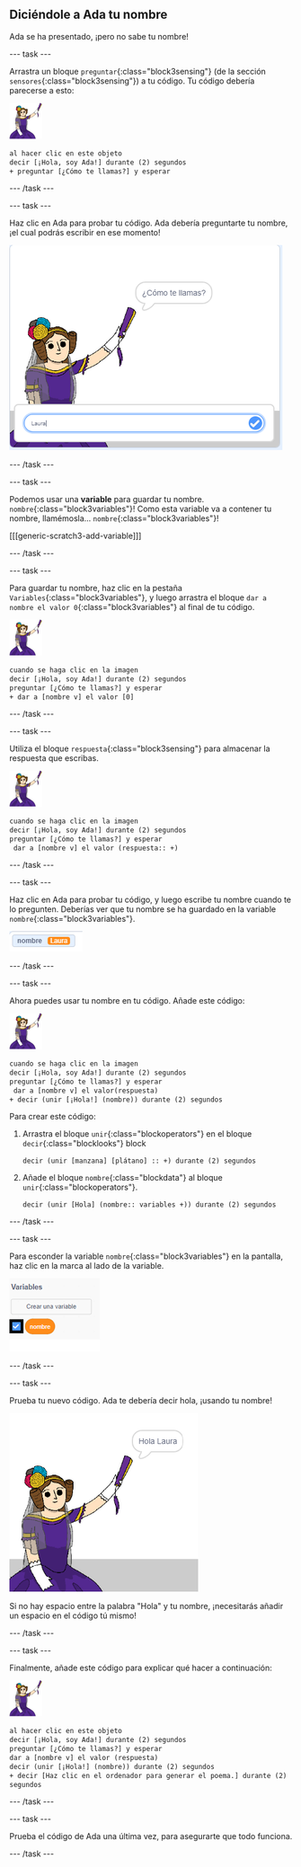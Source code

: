 ## Diciéndole a Ada tu nombre

Ada se ha presentado, ¡pero no sabe tu nombre!

\--- task \---

Arrastra un bloque `preguntar`{:class="block3sensing"} (de la sección `sensores`{:class="block3sensing"}) a tu código. Tu código debería parecerse a esto:

![imagen ada](images/ada-sprite.png)

```blocks3
al hacer clic en este objeto
decir [¡Hola, soy Ada!] durante (2) segundos
+ preguntar [¿Cómo te llamas?] y esperar
```

\--- /task \---

\--- task \---

Haz clic en Ada para probar tu código. Ada debería preguntarte tu nombre, ¡el cual podrás escribir en ese momento!

![imagen ada preguntando cómo te llamas](images/poetry-input.png)

\--- /task \---

\--- task \---

Podemos usar una **variable** para guardar tu nombre. `nombre`{:class="block3variables"}! Como esta variable va a contener tu nombre, llamémosla... `nombre`{:class="block3variables"}!

[[[generic-scratch3-add-variable]]]

\--- /task \---

\--- task \---

Para guardar tu nombre, haz clic en la pestaña `Variables`{:class="block3variables"}, y luego arrastra el bloque `dar a nombre el valor 0`{:class="block3variables"} al final de tu código.

![imagen ada](images/ada-sprite.png)

```blocks3
cuando se haga clic en la imagen
decir [¡Hola, soy Ada!] durante (2) segundos
preguntar [¿Cómo te llamas?] y esperar
+ dar a [nombre v] el valor [0]
```

\--- /task \---

\--- task \---

Utiliza el bloque `respuesta`{:class="block3sensing"} para almacenar la respuesta que escribas.

![imagen ada](images/ada-sprite.png)

```blocks3
cuando se haga clic en la imagen
decir [¡Hola, soy Ada!] durante (2) segundos
preguntar [¿Cómo te llamas?] y esperar
 dar a [nombre v] el valor (respuesta:: +)
```

\--- /task \---

\--- task \---

Haz clic en Ada para probar tu código, y luego escribe tu nombre cuando te lo pregunten. Deberías ver que tu nombre se ha guardado en la variable `nombre`{:class="block3variables"}.

![captura de pantalla](images/poetry-name-test.png)

\--- /task \---

\--- task \---

Ahora puedes usar tu nombre en tu código. Añade este código:

![imagen ada](images/ada-sprite.png)

```blocks3
cuando se haga clic en la imagen
decir [¡Hola, soy Ada!] durante (2) segundos
preguntar [¿Cómo te llamas?] y esperar
 dar a [nombre v] el valor(respuesta)
+ decir (unir [¡Hola!] (nombre)) durante (2) segundos 
```

Para crear este código:

1. Arrastra el bloque `unir`{:class="blockoperators"} en el bloque `decir`{:class="blocklooks"} block
    
    ```blocks3
    decir (unir [manzana] [plátano] :: +) durante (2) segundos
    ```

2. Añade el bloque `nombre`{:class="blockdata"} al bloque `unir`{:class="blockoperators"}.
    
    ```blocks3
    decir (unir [Hola] (nombre:: variables +)) durante (2) segundos
    ```

\--- /task \---

\--- task \---

Para esconder la variable `nombre`{:class="block3variables"} en la pantalla, haz clic en la marca al lado de la variable.

![marca variable nombre](images/poetry-tick-annotated.png)

\--- /task \---

\--- task \---

Prueba tu nuevo código. Ada te debería decir hola, ¡usando tu nombre!

![captura de pantalla](images/poetry-name-test2.png)

Si no hay espacio entre la palabra "Hola" y tu nombre, ¡necesitarás añadir un espacio en el código tú mismo!

\--- /task \---

\--- task \---

Finalmente, añade este código para explicar qué hacer a continuación:

![objeto ada](images/ada-sprite.png)

```blocks3
al hacer clic en este objeto
decir [¡Hola, soy Ada!] durante (2) segundos
preguntar [¿Cómo te llamas?] y esperar
dar a [nombre v] el valor (respuesta)
decir (unir [¡Hola!] (nombre)) durante (2) segundos 
+ decir [Haz clic en el ordenador para generar el poema.] durante (2) segundos 
```

\--- /task \---

\--- task \---

Prueba el código de Ada una última vez, para asegurarte que todo funciona.

\--- /task \---